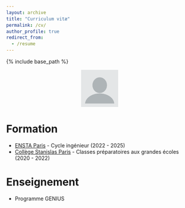 ```yaml
---
layout: archive
title: "Curriculum vitæ"
permalink: /cv/
author_profile: true
redirect_from:
  - /resume
---
```


{% include base_path %}

<center>
  <img src="/images/profile.png" alt="avatar" width="100"/>
</center>

Formation
======
* [ENSTA Paris](https://www.ensta-paris.fr/) - Cycle ingénieur (2022 - 2025)
* [Collège Stanislas Paris](https://www.stanislas.fr/prepa) - Classes préparatoires aux grandes écoles (2020 - 2022)

<!-- Publications
======
  <ul>{% for post in site.publications %}
    {% include archive-single-cv.html %}
  {% endfor %}</ul>
  
Talks
======
  <ul>{% for post in site.talks %}
    {% include archive-single-talk-cv.html %}
  {% endfor %}</ul> -->
  
Enseignement
======
* Programme GENIUS
  